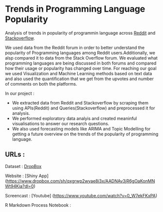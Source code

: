 # Trends in Programming Language Popularity

Analysis of trends in popularity of programmin language across [Reddit](https://reddit.com/) and [Stackoverflow](https://stackoverflow.com/).

We used data from the Reddit forum in order to better understand the popularity of Programming languages among Reddit users.Additionally, we alsp compared it to data from the Stack Overflow forum. We evaluated what programming languages are being discussed in both forums and compared how their usage or popularity has changed over time. For reaching our goal we used Visualization and Machine Learning methods based on text data and also used the quantification that we get from the upvotes and number of comments on both the platforms.

In our project :
- We extracted data from Reddit and Stackoverflow by scraping them using APIs(Reddit) and Queries(Stackoverflow) and preprocessed it for analysis.
- We performed exploratory data analyis and created meaninful visualisations to answer our research questions.
- We also used forecasting models like ARIMA and Topic Modelling for getting a future overview on the trends of the popularity of programming language.


## URLs :

Dataset : [DropBox](https://www.dropbox.com/sh/qxgrwp2wyae8i3x/AADNAv3jR6gOaKonMNWt94Kia?dl=0)

Website : [Shiny App] (https://www.dropbox.com/sh/qxgrwp2wyae8i3x/AADNAv3jR6gOaKonMNWt94Kia?dl=0)

Screencast : [Youtube] (https://www.youtube.com/watch?v=0_W7ekFKxPA)

R Markdown Process Notebook :

